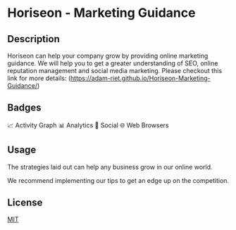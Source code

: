 # Horiseon - Marketing Guidance

## Description

Horiseon can help your company grow by providing online marketing guidance. We will help you to get a greater understanding of SEO, online reputation management and social media marketing. Please checkout this link for more details: (https://adam-riet.github.io/Horiseon-Marketing-Guidance/)

## Badges

📈 Activity Graph 📊 Analytics 👨 Social 🌐 Web Browsers 

## Usage

The strategies laid out can help any business grow in our online world. 

We recommend implementing our tips to get an edge up on the competition.

## License

[MIT](https://choosealicense.com/licenses/mit/)
